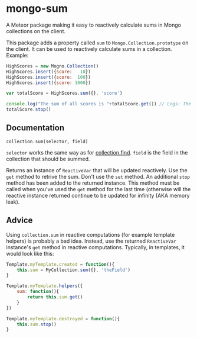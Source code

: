 mongo-sum
=================
A Meteor package making it easy to reactively calculate sums in Mongo
collections on the client.

This package adds a property called `sum` to `Mongo.Collection.prototype` on
the client. It can be used to reactively calculate sums in a collection.
Example: 

```javascript
HighScores = new Mogno.Collection()
HighScores.insert({score:   10})
HighScores.insert({score:  100})
HighScores.insert({score: 1000})

var totalScore = HighScores.sum({}, 'score')

console.log("The sum of all scores is "+totalScore.get()) // Logs: The sum of all scores is 1110
totalScore.stop()
```

Documentation
-----
`collection.sum(selector, field)`

`selector` works the same way as for
[collection.find](http://docs.meteor.com/#/full/find). `field` is the field in
the collection that should be summed.

Returns an instance of `ReactiveVar` that will be updated reactively. Use the
`get` method to retrive the sum. Don't use the `set` method. An additional
`stop` method has been added to the returned instance. This method must be
called when you've used the `get` method for the last time (otherwise will the
reactive instance returned continue to be updated for infinity (AKA memory leak).

Advice
------
Using `collection.sum` in reactive computations (for example template helpers)
is probably a bad idea. Instead, use the returned `ReactiveVar` instance's
`get` method in reactive computations. Typically, in templates, it would look
like this:

```javascript
Template.myTemplate.created = function(){
	this.sum = MyCollection.sum({}, 'theField')
}

Template.myTemplate.helpers({
	sum: function(){
		return this.sum.get()
	}
})

Template.myTemplate.destroyed = function(){
	this.sum.stop()
}
```